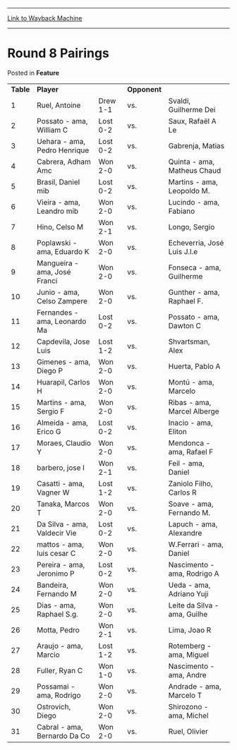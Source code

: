 
---
[Link to Wayback Machine](https://web.archive.org/web/20171029212223/https://magic.wizards.com/en/articles/archive/feature/round-8-pairings-2000-01-01)

[_metadata_:wayback_url]:- "https://magic.wizards.com/en/articles/archive/feature/round-8-pairings-2000-01-01"
[_metadata_:wayback_raw_url]:- "https://web.archive.org/web/20171029212223id_/https://magic.wizards.com/en/articles/archive/feature/round-8-pairings-2000-01-01"
[_metadata_:wayback_capture_timestamp]:- "2017-10-29 21:22:23+00:00"
[_metadata_:description]:- "Table Player   Opponent   1 Ruel, Antoine Drew 1-1 vs. Svaldi, Guilherme Dei 2 Possato - ama, William C Lost 0-2 vs. Saux, Rafaël A Le 3 Uehara - ama, Pedro Henrique Lost 0-2 vs. Gabrenja, Matias"
[_metadata_:generator]:- "Drupal 7 (http://drupal.org)"
---


Round 8 Pairings
================



 Posted in **Feature**














|  |  |  |  |  |
| --- | --- | --- | --- | --- |
| **Table** | **Player** |  | **Opponent** |  |
| 1 | Ruel, Antoine | Drew 1-1 | vs. | Svaldi, Guilherme Dei |
| 2 | Possato - ama, William C | Lost 0-2 | vs. | Saux, Rafaël A Le |
| 3 | Uehara - ama, Pedro Henrique | Lost 0-2 | vs. | Gabrenja, Matias |
| 4 | Cabrera, Adham Amc | Won 2-0 | vs. | Quinta - ama, Matheus Chaud |
| 5 | Brasil, Daniel mib | Lost 0-2 | vs. | Martins - ama, Leopoldo M. |
| 6 | Vieira - ama, Leandro mib | Won 2-0 | vs. | Lucindo - ama, Fabiano |
| 7 | Hino, Celso M | Won 2-1 | vs. | Longo, Sergio |
| 8 | Poplawski - ama, Eduardo K | Won 2-0 | vs. | Echeverria, José Luis J.l.e |
| 9 | Mangueira - ama, José Franci | Won 2-0 | vs. | Fonseca - ama, Guilherme |
| 10 | Junio - ama, Celso Zampere | Won 2-0 | vs. | Gunther - ama, Raphael F. |
| 11 | Fernandes - ama, Leonardo Ma | Lost 0-2 | vs. | Possato - ama, Dawton C |
| 12 | Capdevila, Jose Luis | Lost 1-2 | vs. | Shvartsman, Alex |
| 13 | Gimenes - ama, Diego P | Won 2-0 | vs. | Huerta, Pablo A |
| 14 | Huarapil, Carlos H | Won 2-0 | vs. | Montú - ama, Marcelo |
| 15 | Martins - ama, Sergio F | Won 2-0 | vs. | Ribas - ama, Marcel Alberge |
| 16 | Almeida - ama, Erico G | Lost 0-2 | vs. | Inacio - ama, Eliton |
| 17 | Moraes, Claudio Y | Won 2-0 | vs. | Mendonca - ama, Rafael F |
| 18 | barbero, jose I | Won 2-1 | vs. | Feil - ama, Daniel |
| 19 | Casatti - ama, Vagner W | Lost 1-2 | vs. | Zaniolo Filho, Carlos R |
| 20 | Tanaka, Marcos T | Won 2-0 | vs. | Soave - ama, Fernando M. |
| 21 | Da Silva - ama, Valdecir Vie | Lost 0-2 | vs. | Lapuch - ama, Alexandre |
| 22 | mattos - ama, luis cesar C | Won 2-0 | vs. | W.Ferrari - ama, Daniel |
| 23 | Pereira - ama, Jeronimo P | Lost 0-2 | vs. | Nascimento - ama, Rodrigo A |
| 24 | Bandeira, Fernando M | Won 2-0 | vs. | Ueda - ama, Adriano Yuji |
| 25 | Dias - ama, Raphael S.g. | Won 2-0 | vs. | Leite da Silva - ama, Guilhe |
| 26 | Motta, Pedro | Won 2-1 | vs. | Lima, Joao R |
| 27 | Araujo - ama, Marcio | Lost 1-2 | vs. | Rotemberg - ama, Miguel |
| 28 | Fuller, Ryan C | Won 1-0 | vs. | Nascimento - ama, Andre |
| 29 | Possamai - ama, Rodrigo | Won 2-0 | vs. | Andrade - ama, Marcelo T |
| 30 | Ostrovich, Diego | Won 2-0 | vs. | Shirozono - ama, Michel |
| 31 | Cabral - ama, Bernardo Da Co | Won 2-0 | vs. | Ruel, Olivier |







